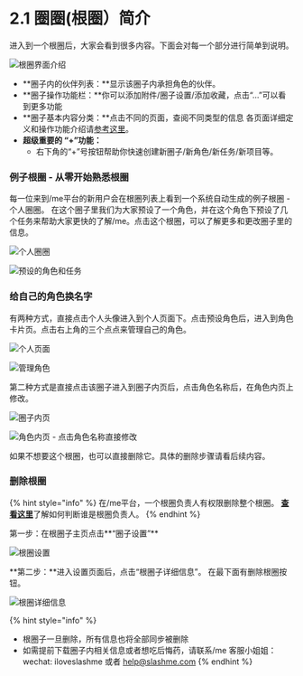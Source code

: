 # 2.1 圈圈\(根圈）简介

进入到一个根圈后，大家会看到很多内容。下面会对每一个部分进行简单到说明。

![&#x6839;&#x5708;&#x754C;&#x9762;&#x4ECB;&#x7ECD;](../../.gitbook/assets/m8-1.png)

* **圈子内的伙伴列表：**显示该圈子内承担角色的伙伴。
* **圈子操作功能栏：**你可以添加附件/圈子设置/添加收藏，点击“...”可以看到更多功能
* **圈子基本内容分类：**点击不同的页面，查阅不同类型的信息 各页面详细定义和操作功能介绍请[参考这里](../../wang-ye-duan-shi-yong-zhi-nan/shi-yong-shou-ce/)。 
* **超级重要的 “+”功能：**
  * 右下角的“+”号按钮帮助你快速创建新圈子/新角色/新任务/新项目等。

### 例子根圈 - 从零开始熟悉根圈

每一位来到/me平台的新用户会在根圈列表上看到一个系统自动生成的例子根圈 - 个人圈圈。 在这个圈子里我们为大家预设了一个角色，并在这个角色下预设了几个任务来帮助大家更快的了解/me。点击这个根圈，可以了解更多和更改圈子里的信息。

![&#x4E2A;&#x4EBA;&#x5708;&#x5708;](../../.gitbook/assets/screenshot-2019-10-29-at-14.17.44.png)

![&#x9884;&#x8BBE;&#x7684;&#x89D2;&#x8272;&#x548C;&#x4EFB;&#x52A1;](../../.gitbook/assets/m8-3.jpg)

### **给自己的角色换名字**

有两种方式，直接点击个人头像进入到个人页面下。点击预设角色后，进入到角色卡片页。点击右上角的三个点点来管理自己的角色。

![&#x4E2A;&#x4EBA;&#x9875;&#x9762;](../../.gitbook/assets/m8-4.jpg)

![&#x7BA1;&#x7406;&#x89D2;&#x8272;](../../.gitbook/assets/m8-5.jpg)

第二种方式是直接点击该圈子进入到圈子内页后，点击角色名称后，在角色内页上修改。

![&#x5708;&#x5B50;&#x5185;&#x9875;](../../.gitbook/assets/m8-6.jpg)

![&#x89D2;&#x8272;&#x5185;&#x9875; - &#x70B9;&#x51FB;&#x89D2;&#x8272;&#x540D;&#x79F0;&#x76F4;&#x63A5;&#x4FEE;&#x6539;](../../.gitbook/assets/m8-7.jpg)

如果不想要这个根圈，也可以直接删除它。具体的删除步骤请看后续内容。

### **删除根圈**

{% hint style="info" %}
在/me平台，一个根圈负责人有权限删除整个根圈。 [**查看这里**](../../wang-ye-duan-shi-yong-zhi-nan/shi-yong-shou-ce/quan-zi-li-de-yong-hu-quan-xian.md)了解如何判断谁是根圈负责人。
{% endhint %}

第一步：在根圈子主页点击**“圈子设置”**

![&#x6839;&#x5708;&#x8BBE;&#x7F6E;](../../.gitbook/assets/m8-9.jpg)

**第二步：**进入设置页面后，点击“根圈子详细信息”。 在最下面有删除根圈按钮。

![&#x6839;&#x5708;&#x8BE6;&#x7EC6;&#x4FE1;&#x606F;](../../.gitbook/assets/m8-10.jpeg)

{% hint style="info" %}
* 根圈子一旦删除，所有信息也将全部同步被删除
* 如需提前下载圈子内相关信息或者想吃后悔药，请联系/me 客服小姐姐：wechat: iloveslashme 或者 help@slashme.com
{% endhint %}

